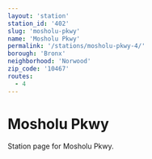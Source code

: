 ```yaml
---
layout: 'station'
station_id: '402'
slug: 'mosholu-pkwy'
name: 'Mosholu Pkwy'
permalink: '/stations/mosholu-pkwy-4/'
borough: 'Bronx'
neighborhood: 'Norwood'
zip_code: '10467'
routes:
  - 4
---
```

# Mosholu Pkwy

Station page for Mosholu Pkwy.
